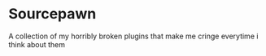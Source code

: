 # Sourcepawn
A collection of my horribly broken plugins that make me cringe everytime i think about them
